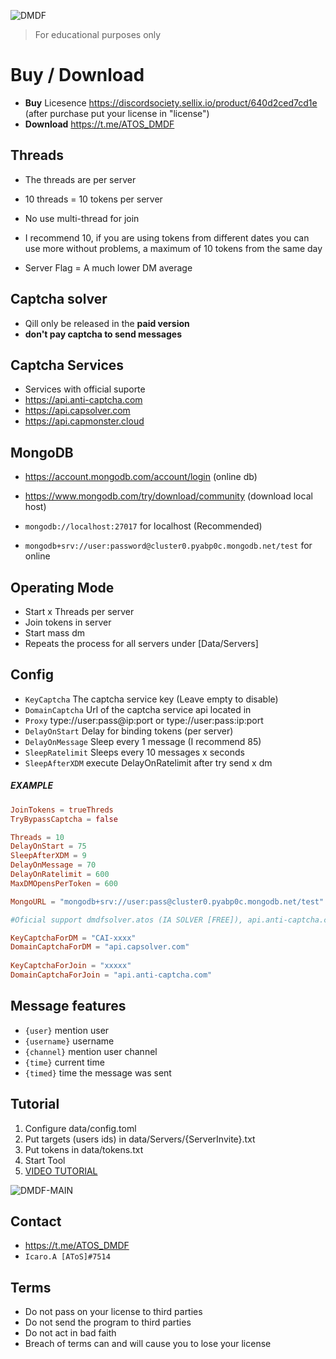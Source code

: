 ![DMDF](https://user-images.githubusercontent.com/127346906/224520680-ae2c6ff6-c244-4f48-bc14-98df87d075ca.jpg)


> For educational purposes only


# Buy / Download
- **Buy** Licesence https://discordsociety.sellix.io/product/640d2ced7cd1e (after purchase put your license in "license")
- **Download** https://t.me/ATOS_DMDF


## Threads

- The threads are per server
- 10 threads = 10 tokens per server
- No use multi-thread for join

- I recommend 10, if you are using tokens from different dates you can use more without problems, a maximum of 10 tokens from the same day 
- Server Flag = A much lower DM average


## **Captcha solver**
- Qill only be released in the **paid version**
- **don't pay captcha to send messages**


## Captcha Services

- Services with official suporte 
- https://api.anti-captcha.com
- https://api.capsolver.com
- https://api.capmonster.cloud 


## MongoDB

- https://account.mongodb.com/account/login (online db)
- https://www.mongodb.com/try/download/community (download local host)

- `mongodb://localhost:27017` for localhost (Recommended)
- `mongodb+srv://user:password@cluster0.pyabp0c.mongodb.net/test` for online


## Operating Mode

-  Start x Threads per server
-  Join tokens in server 
-  Start mass dm
-  Repeats the process for all servers under [Data/Servers]


## Config

- `KeyCaptcha` The captcha service key (Leave empty to disable)
-  `DomainCaptcha` Url of the captcha service api located in 
- `Proxy` type://user:pass@ip:port or type://user:pass:ip:port
-  `DelayOnStart` Delay for binding tokens (per server)
-  `DelayOnMessage` Sleep every 1 message (I recommend 85)
-  `SleepRatelimit` Sleeps every 10 messages x seconds
-  `SleepAfterXDM` execute DelayOnRatelimit after try send x dm

##### EXAMPLE

```toml
JoinTokens = trueThreds
TryBypassCaptcha = false  

Threads = 10    
DelayOnStart = 75  
SleepAfterXDM = 9  
DelayOnMessage = 70  
DelayOnRatelimit = 600  
MaxDMOpensPerToken = 600  

MongoURL = "mongodb+srv://user:pass@cluster0.pyabp0c.mongodb.net/test"  

#Oficial support dmdfsolver.atos (IA SOLVER [FREE]), api.anti-captcha.com, api.capsolver.com, api.capmonster.cloud  

KeyCaptchaForDM = "CAI-xxxx"  
DomainCaptchaForDM = "api.capsolver.com"  
  
KeyCaptchaForJoin = "xxxxx"  
DomainCaptchaForJoin = "api.anti-captcha.com"
```

## Message features

- `{user}` mention user 
- `{username}` username
- `{channel}` mention user channel
- `{time}` current time 
- `{timed}` time the message was sent

## Tutorial

1. Configure data/config.toml
2. Put targets (users ids) in data/Servers/{ServerInvite}.txt
3. Put tokens in data/tokens.txt
4. Start Tool
5. [VIDEO TUTORIAL](https://t.me/ATOS_DMDF/5)

![DMDF-MAIN](https://media.discordapp.net/attachments/1083986985196191758/1104237114700341328/photo_2023-05-05_15-51-03.jpg?width=1193&height=555)

## Contact
- https://t.me/ATOS_DMDF
- `Icaro.A [AToS]#7514`

## Terms

-  Do not pass on your license to third parties
-  Do not send the program to third parties
-  Do not act in bad faith
-  Breach of terms can and will cause you to lose your license
